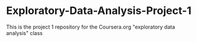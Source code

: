 # Exploratory-Data-Analysis-Project-1
This is the project 1 repository for the Coursera.org "exploratory data analysis" class
